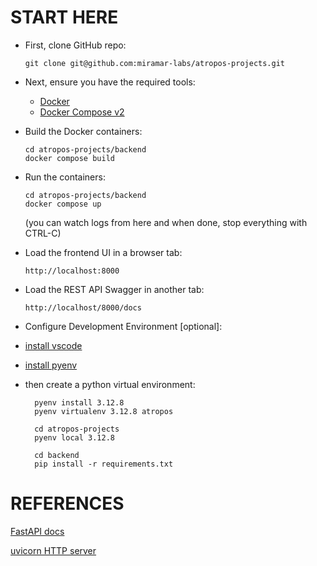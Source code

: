 
# START HERE
- First, clone GitHub repo:
 
      git clone git@github.com:miramar-labs/atropos-projects.git

- Next, ensure you have the required tools:
  - [Docker](https://www.docker.com/)
  - [Docker Compose v2](https://docs.docker.com/compose/)
  
- Build the Docker containers:

      cd atropos-projects/backend
      docker compose build

- Run the containers:

      cd atropos-projects/backend
      docker compose up

  (you can watch logs from here and when done, stop everything with CTRL-C)

- Load the frontend UI in a browser tab:

      http://localhost:8000

- Load the REST API Swagger in another tab:

      http://localhost/8000/docs


- Configure Development Environment [optional]:
  
- [install vscode](https://code.visualstudio.com/)
  
- [install pyenv](https://github.com/pyenv/pyenv)
  
- then create a python virtual environment:
  
        pyenv install 3.12.8
        pyenv virtualenv 3.12.8 atropos
        
        cd atropos-projects
        pyenv local 3.12.8

        cd backend
        pip install -r requirements.txt


# REFERENCES
  [FastAPI docs](https://fastapi.tiangolo.com/)

  [uvicorn HTTP server](https://www.uvicorn.org/)